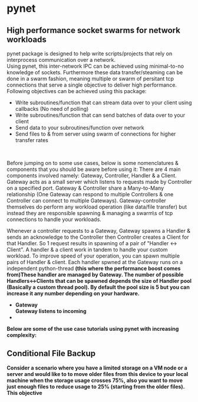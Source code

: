 <h1> pynet </h1>
<h2>High performance socket swarms for network workloads</h2>
pynet package is designed to help write scripts/projects that rely on interprocess communication over a network.<br/>
Using pynet, this inter-network IPC can be achieved using minimal-to-no knowledge of sockets. Furthermore these data transfer/steaming
can be done in a swarm fashion, meaning multiple or swarm of persitant tcp connections that serve a single objective to deliver
high performance.<br/>
Following objectives can be achieved using this package:
<ul>
<li>Write subroutines/function that can stream data over to your client using callbacks (No need of polling)</li>
<li>Write subroutines/function that can send batches of data over to your client</li>
<li>Send data to your subroutines/function over network</li>
<li>Send files to & from server using swarm of connections for higher transfer rates</li>
</ul>
<br/>
<p>
Before jumping on to some use cases, below is some nomenclatures & components that you should be aware before using it:
There are 4 main components involved namely: Gateway, Controller, Handler & a Client. Gateway acts as a small server which listens
to requests made by Controller on a specified port. Gateway & Controller share a Many-to-Many relationship (One Gateway can respond
to multiple Controllers & one Controller can connect to multiple Gateways). Gateway-controller themselves do perform any workload
operation (like data/file transfer) but instead they are responsible spawning & managing a swarm\s of tcp connections to handle 
your workloads. </p><p>Whenever a controller requests to a Gateway, Gateway spawns a Handler & sends an acknowledge to the Controller
then Controller creates a Client for that Handler. So 1 request results in spawning of a pair of "Handler <-> Client". A handler &
a client work in tandem to handle your custom workload. To improve speed of your operation, you can spawn multiple pairs of Handler
& client. Each handler spwned at the Gateway runs on a independent python-thread <b>(this where the performance boost comes from)<b/>These handler are managed by Gateway. The number of possible Handlers<->Clients that can be spawned depends the size of Handler 
pool (Basically a custom thread pool). By default the pool size is 5 but you can increase it any number depending on your hardware.</p>
  <p></p>
<ul>
  <li>
    <b>Gateway</b><br/>
    Gateway listens to incoming 
  </li>
  <li></li>
</ul>

Below are some of the use case tutorials using pynet with increasing complexity:
<br/>
<h2> Conditional File Backup </h2>
<info>
  Consider a scenario where you have a limited storage on a VM node or a server and would like to to move older files from this device
  to your local machine when the storage usage crosses 75%, also you want to move just enough files to reduce usage to 25% (starting from 
  the older files). This objective 
</info>
